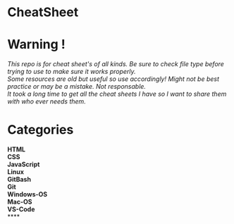 # CheatSheet

# Warning !

*This repo is for cheat sheet's of all kinds. Be sure to check file type before trying to use to make sure it works properly. <br />
Some resources are old but useful so use accordingly! Might not be best practice or may be a mistake. Not responsable.      <br />
It took a long time to get all the cheat sheets I have so I want to share them with who ever needs them.*    <br />


# Categories

**HTML** <br />
**CSS** <br />
**JavaScript** <br />
**Linux** <br />
**GitBash** <br />
**Git** <br />
**Windows-OS** <br />
**Mac-OS** <br />
**VS-Code** <br />
**** <br />
